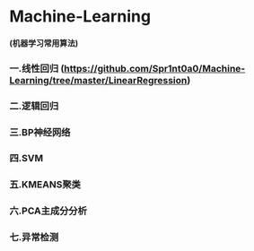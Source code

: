 # Machine-Learning
#### (机器学习常用算法)
### 一.线性回归 (https://github.com/Spr1nt0a0/Machine-Learning/tree/master/LinearRegression)
### 二.逻辑回归
### 三.BP神经网络
### 四.SVM
### 五.KMEANS聚类
### 六.PCA主成分分析
### 七.异常检测
